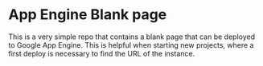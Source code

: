 # App Engine Blank page

This is a very simple repo that contains a blank page that can be deployed to
Google App Engine. This is helpful when starting new projects, where a first
deploy is necessary to find the URL of the instance.
